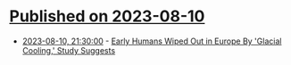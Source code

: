# [Published on 2023-08-10](index.md)

* [2023-08-10, 21:30:00](https://science.slashdot.org/story/23/08/10/208238/early-humans-wiped-out-in-europe-by-glacial-cooling-study-suggests?utm_source=rss1.0mainlinkanon&utm_medium=feed) - [Early Humans Wiped Out in Europe By 'Glacial Cooling,' Study Suggests](https://science.slashdot.org/story/23/08/10/208238/early-humans-wiped-out-in-europe-by-glacial-cooling-study-suggests?utm_source=rss1.0mainlinkanon&utm_medium=feed)
